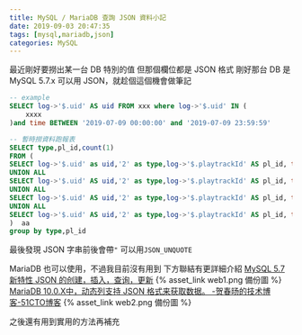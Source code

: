 ```yaml
---
title: MySQL / MariaDB 查詢 JSON 資料小記
date: 2019-09-03 20:47:35
tags: [mysql,mariadb,json]
categories: MySQL
---
```


最近剛好要撈出某一台 DB 特別的值
但那個欄位都是 JSON 格式
剛好那台 DB 是 MySQL 5.7.x
可以用 JSON，就趁個這個機會做筆記


<!--more-->


```SQL
-- example
SELECT log->'$.uid' AS uid FROM xxx where log->'$.uid' IN (
    xxxx
)and time BETWEEN '2019-07-09 00:00:00' and '2019-07-09 23:59:59'

-- 暫時撈資料跑報表
SELECT type,pl_id,count(1)
FROM (
SELECT log->'$.uid' as uid,'2' as type,log->'$.playtrackId' AS pl_id, time  FROM log_table where log->'$.uid' = 'xxxxxx' and time between '2019-07-09 00:00:00' and '2019-07-09 23:59:59'
UNION ALL
SELECT log->'$.uid' AS uid,'2' as type,log->'$.playtrackId' AS pl_id, time  FROM log_table where log->'$.uid' = 'oooooo' and time between '2019-07-09 00:00:00' and '2019-07-09 23:59:59'
UNION ALL
SELECT log->'$.uid' AS uid,'2' as type,log->'$.playtrackId' AS pl_id, time  FROM log_table where log->'$.uid' = 'aaaaaa' and time between '2019-07-09 00:00:00' and '2019-07-09 23:59:59'
UNION ALL
SELECT log->'$.uid' AS uid,'2' as type,log->'$.playtrackId' AS pl_id, time  FROM log_table where log->'$.uid' = 'zzzzzz' and time between '2019-07-09 00:00:00' and '2019-07-09 23:59:59'
)  aa
group by type,pl_id
```

最後發現 JSON 字串前後會帶`"`
可以用`JSON_UNQUOTE`

MariaDB 也可以使用，不過我目前沒有用到
下方聯結有更詳細介紹
[MySQL 5.7 新特性 JSON 的创建，插入，查询，更新](http://www.lnmp.cn/mysql-57-new-features-json.html) {% asset_link web1.png 備份圖 %}
[MariaDB 10.0.X中，动态列支持 JSON 格式来获取数据。 -贺春旸的技术博客-51CTO博客](https://blog.51cto.com/hcymysql/1694181) {% asset_link web2.png 備份圖 %}

之後還有用到實用的方法再補充

